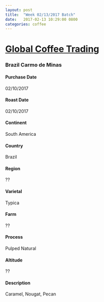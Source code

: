 ```yaml
---
layout: post
title:  "Week 02/13/2017 Batch"
date:   2017-02-13 10:29:00 0800
categories: coffee
---
```

# [Global Coffee Trading](http://www.globalcoffeetrading.com)

### Brazil Carmo de Minas
#### Purchase Date
02/10/2017
#### Roast Date
02/10/2017		
#### Continent
South America
#### Country
Brazil
#### Region
??
#### Varietal
Typica
#### Farm
??
#### Process
Pulped Natural
#### Altitude
??
#### Description
Caramel, Nougat, Pecan
